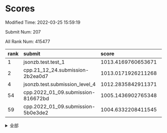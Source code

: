 # Scores

Modified Time: 2022-03-25 15:59:19

Submit Num: 207

All Rank Num: 415477

| rank |               submit               |       score        |       sigma        | pk_num |
| :--- | :--------------------------------- | :----------------- | :----------------- | :----- |
| 1    | jsonzb.test.test_1                 | 1013.4169760653671 | 0.8104638622054778 | 8029   |
| 2    | cpp.21_12_24.submission-2b2ea0d7   | 1013.0171926211268 | 0.8048326270810883 | 8031   |
| 4    | jsonzb.test.submission_level_4     | 1012.2835842911371 | 0.78642245074719   | 8024   |
| 54   | cpp.2022_01_09.submission-816672bd | 1005.1436902765348 | 0.7140604563554005 | 8024   |
| 59   | cpp.2022_01_09.submission-5b0e3de2 | 1004.6332208411545 | 0.7164259719256204 | 8033   |


<details>
<summary>全部</summary>

| rank |                 submit                 |       score        |       sigma        | pk_num |
| :--- | :------------------------------------- | :----------------- | :----------------- | :----- |
| 1    | jsonzb.test.test_1                     | 1013.4169760653671 | 0.8104638622054778 | 8029   |
| 2    | cpp.21_12_24.submission-2b2ea0d7       | 1013.0171926211268 | 0.8048326270810883 | 8031   |
| 3    | gobigger.level_3.submission_level_3_30 | 1012.6310992559988 | 0.7892799495043026 | 8025   |
| 4    | jsonzb.test.submission_level_4         | 1012.2835842911371 | 0.78642245074719   | 8024   |
| 5    | gobigger.level_3.submission_level_3_22 | 1012.0036778530738 | 0.7873620082159737 | 8026   |
| 6    | gobigger.level_3.submission_level_3_1  | 1011.4248007503899 | 0.7900298869891568 | 8030   |
| 7    | gobigger.level_3.submission_level_3_28 | 1010.8389010858951 | 0.7831876788031475 | 8035   |
| 8    | gobigger.level_3.submission_level_3_25 | 1010.8303866826345 | 0.7733778354169155 | 8024   |
| 9    | gobigger.level_3.submission_level_3_3  | 1010.8200962739453 | 0.7628908098321562 | 8021   |
| 10   | gobigger.level_3.submission_level_3_45 | 1010.6920842174571 | 0.7601536465174835 | 8028   |
| 11   | gobigger.level_3.submission_level_3_8  | 1010.5287405385743 | 0.748937038977623  | 8032   |
| 12   | gobigger.level_3.submission_level_3_2  | 1010.4328997212237 | 0.7663863119240127 | 8033   |
| 13   | gobigger.level_3.submission_level_3_47 | 1010.3978005895653 | 0.7756101332614249 | 8030   |
| 14   | gobigger.level_3.submission_level_3_18 | 1010.393421739991  | 0.80294189843474   | 8023   |
| 15   | gobigger.level_3.submission_level_3_11 | 1010.3490919767409 | 0.7555679136302478 | 8028   |
| 16   | gobigger.level_3.submission_level_3_32 | 1010.3362310726569 | 0.7967483806143496 | 8030   |
| 17   | gobigger.level_3.submission_level_3_40 | 1010.2988930326186 | 0.7645874862641537 | 8026   |
| 18   | gobigger.level_3.submission_level_3_43 | 1010.2918397815787 | 0.7883235370492129 | 8028   |
| 19   | gobigger.level_3.submission_level_3_26 | 1010.26857827476   | 0.7632904555256016 | 8027   |
| 20   | gobigger.level_3.submission_level_3_6  | 1010.2125067202118 | 0.7644854873706579 | 8026   |
| 21   | gobigger.level_3.submission_level_3_13 | 1010.2041602290867 | 0.7624065196134804 | 8031   |
| 22   | gobigger.level_3.submission_level_3_41 | 1010.1895814775493 | 0.7638853563419377 | 8033   |
| 23   | gobigger.level_3.submission_level_3_44 | 1010.1859250317609 | 0.7570562841906762 | 8034   |
| 24   | gobigger.level_3.submission_level_3_14 | 1010.1627420980983 | 0.7568569524761213 | 8028   |
| 25   | gobigger.level_3.submission_level_3_21 | 1010.1249864982551 | 0.7658504391627601 | 8023   |
| 26   | gobigger.level_3.submission_level_3_48 | 1010.1071571991773 | 0.7450468038836637 | 8031   |
| 27   | gobigger.level_3.submission_level_3_16 | 1010.0823374254753 | 0.7735440394195812 | 8026   |
| 28   | gobigger.level_3.submission_level_3_35 | 1009.9899835347206 | 0.7547808344226556 | 8031   |
| 29   | gobigger.level_3.submission_level_3_27 | 1009.957804514584  | 0.7717487619380252 | 8029   |
| 30   | gobigger.level_3.submission_level_3_42 | 1009.9154961901602 | 0.7627149709467091 | 8030   |
| 31   | gobigger.level_3.submission_level_3_49 | 1009.8914145875254 | 0.7503484565669426 | 8025   |
| 32   | gobigger.level_3.submission_level_3_34 | 1009.8774849175724 | 0.7607412019489953 | 8027   |
| 33   | gobigger.level_3.submission_level_3_23 | 1009.8258791886623 | 0.7721472542398039 | 8032   |
| 34   | gobigger.level_3.submission_level_3_39 | 1009.7876856460671 | 0.7558261389607837 | 8031   |
| 35   | gobigger.level_3.submission_level_3_5  | 1009.7206342444229 | 0.7433344298792873 | 8031   |
| 36   | gobigger.level_3.submission_level_3_19 | 1009.5627772149209 | 0.7583677905524872 | 8032   |
| 37   | gobigger.level_3.submission_level_3_10 | 1009.5509616032734 | 0.7518172339052187 | 8026   |
| 38   | gobigger.level_3.submission_level_3_24 | 1009.5312484955763 | 0.745570801062391  | 8030   |
| 39   | gobigger.level_3.submission_level_3_17 | 1009.498804791962  | 0.7373747409100959 | 8021   |
| 40   | gobigger.level_3.submission_level_3_33 | 1009.4290694943053 | 0.7688769197771755 | 8033   |
| 41   | gobigger.level_3.submission_level_3_7  | 1009.2931882923463 | 0.764491120687355  | 8028   |
| 42   | gobigger.level_3.submission_level_3_12 | 1009.2607422906932 | 0.7565068279405118 | 8025   |
| 43   | gobigger.level_3.submission_level_3_4  | 1009.2518435738143 | 0.7348347341968686 | 8033   |
| 44   | gobigger.level_3.submission_level_3_31 | 1009.2320408405939 | 0.7728937076685161 | 8027   |
| 45   | gobigger.level_3.submission_level_3_37 | 1009.055770353479  | 0.7710279130196833 | 8031   |
| 46   | gobigger.level_3.submission_level_3_38 | 1008.9466257388741 | 0.7520380514677453 | 8032   |
| 47   | gobigger.level_3.submission_level_3_36 | 1008.9154806182829 | 0.7383235932651271 | 8031   |
| 48   | gobigger.level_3.submission_level_3_29 | 1008.822118712403  | 0.7694624905114821 | 8027   |
| 49   | gobigger.level_3.submission_level_3_20 | 1008.7933962609502 | 0.7307598104658687 | 8029   |
| 50   | gobigger.level_3.submission_level_3_9  | 1008.7071841139918 | 0.7428616656306692 | 8025   |
| 51   | gobigger.level_3.submission_level_3_46 | 1008.617338071497  | 0.750372549422682  | 8030   |
| 52   | gobigger.level_3.submission_level_3_0  | 1008.2828071115882 | 0.750103549888633  | 8036   |
| 53   | gobigger.level_3.submission_level_3_15 | 1008.2358937115416 | 0.7499860697153876 | 8028   |
| 54   | cpp.2022_01_09.submission-816672bd     | 1005.1436902765348 | 0.7140604563554005 | 8024   |
| 55   | gobigger.level_1.submission_level_1_24 | 1005.020773400567  | 0.7265022770992245 | 8027   |
| 56   | gobigger.level_1.submission_level_1_13 | 1004.8653494040265 | 0.7061542007666525 | 8025   |
| 57   | gobigger.level_1.submission_level_1_15 | 1004.823056299177  | 0.7254757921162635 | 8033   |
| 58   | gobigger.level_1.submission_level_1_17 | 1004.7556371090565 | 0.7160432597881576 | 8029   |
| 59   | cpp.2022_01_09.submission-5b0e3de2     | 1004.6332208411545 | 0.7164259719256204 | 8033   |
| 60   | gobigger.level_1.submission_level_1_6  | 1004.3797007976112 | 0.7216107893293356 | 8026   |
| 61   | gobigger.level_1.submission_level_1_7  | 1004.2013781108884 | 0.720998839570901  | 8029   |
| 62   | gobigger.level_1.submission_level_1_12 | 1004.1568263305353 | 0.7211950598980047 | 8027   |
| 63   | gobigger.level_1.submission_level_1_14 | 1004.1443799610324 | 0.7160734037283388 | 8031   |
| 64   | gobigger.level_1.submission_level_1_0  | 1004.0300705861323 | 0.7177417076338414 | 8028   |
| 65   | gobigger.level_1.submission_level_1_5  | 1003.7357198106724 | 0.7076479813698567 | 8029   |
| 66   | gobigger.level_1.submission_level_1_2  | 1003.7079375518634 | 0.7153919798057322 | 8030   |
| 67   | gobigger.level_1.submission_level_1_11 | 1003.7032177574753 | 0.7277012773755194 | 8027   |
| 68   | gobigger.level_1.submission_level_1_36 | 1003.6521522879643 | 0.7245607489000261 | 8031   |
| 69   | gobigger.level_1.submission_level_1_34 | 1003.6366966531834 | 0.7164236915788857 | 8028   |
| 70   | gobigger.level_1.submission_level_1_38 | 1003.6003759576406 | 0.7191501998659142 | 8026   |
| 71   | gobigger.level_1.submission_level_1_3  | 1003.5901026829275 | 0.7163639446906583 | 8031   |
| 72   | gobigger.level_1.submission_level_1_31 | 1003.4766882930911 | 0.7147767908635211 | 8023   |
| 73   | gobigger.level_1.submission_level_1_16 | 1003.4557132929219 | 0.7166192914038706 | 8030   |
| 74   | gobigger.level_1.submission_level_1_47 | 1003.3739153339758 | 0.7191733662909724 | 8029   |
| 75   | gobigger.level_1.submission_level_1_4  | 1003.3664708654698 | 0.7225872875135403 | 8028   |
| 76   | gobigger.level_1.submission_level_1_45 | 1003.3419436376226 | 0.7043236150125062 | 8029   |
| 77   | gobigger.level_1.submission_level_1_19 | 1003.3245810360884 | 0.7166609725863702 | 8033   |
| 78   | gobigger.level_1.submission_level_1_21 | 1003.3113453017347 | 0.707365195697208  | 8024   |
| 79   | gobigger.level_1.submission_level_1_10 | 1003.2827262841864 | 0.7116181845127351 | 8024   |
| 80   | gobigger.level_1.submission_level_1_40 | 1003.2640959019964 | 0.7215767297671718 | 8029   |
| 81   | gobigger.level_1.submission_level_1_27 | 1003.2498210990786 | 0.7102201905549602 | 8028   |
| 82   | gobigger.level_1.submission_level_1_33 | 1003.212380649648  | 0.7229248025896455 | 8029   |
| 83   | gobigger.level_1.submission_level_1_1  | 1003.2105273352474 | 0.7196389314696291 | 8029   |
| 84   | gobigger.level_1.submission_level_1_48 | 1003.2020808439515 | 0.7113864181350619 | 8031   |
| 85   | gobigger.level_1.submission_level_1_9  | 1003.1336422219211 | 0.7142767614194644 | 8027   |
| 86   | gobigger.level_1.submission_level_1_18 | 1003.0909407385029 | 0.7237785058679196 | 8026   |
| 87   | gobigger.level_1.submission_level_1_49 | 1003.002652022816  | 0.7232263210093953 | 8029   |
| 88   | gobigger.level_1.submission_level_1_37 | 1003.0011585340405 | 0.7023107497761002 | 8021   |
| 89   | gobigger.level_1.submission_level_1_29 | 1002.9753015461322 | 0.7057175254277555 | 8031   |
| 90   | gobigger.level_1.submission_level_1_41 | 1002.9740604611353 | 0.7248882252734385 | 8020   |
| 91   | gobigger.level_1.submission_level_1_46 | 1002.9379190301541 | 0.716411166124652  | 8029   |
| 92   | gobigger.level_1.submission_level_1_20 | 1002.9198879285364 | 0.7212564779824322 | 8027   |
| 93   | gobigger.level_1.submission_level_1_42 | 1002.9120960147767 | 0.7209119864424025 | 8035   |
| 94   | gobigger.level_1.submission_level_1_28 | 1002.8687581659472 | 0.7206542958591783 | 8029   |
| 95   | gobigger.level_1.submission_level_1_43 | 1002.8228494120258 | 0.7258047062806897 | 8025   |
| 96   | gobigger.level_1.submission_level_1_30 | 1002.8192792857844 | 0.7294474306221103 | 8027   |
| 97   | gobigger.level_1.submission_level_1_26 | 1002.8159451401626 | 0.7177297807113905 | 8027   |
| 98   | gobigger.level_1.submission_level_1_23 | 1002.5453682394286 | 0.7200409683235862 | 8028   |
| 99   | gobigger.level_1.submission_level_1_8  | 1002.4341323302349 | 0.7092061390462158 | 8028   |
| 100  | gobigger.level_1.submission_level_1_35 | 1002.4130609901277 | 0.7132204184042005 | 8026   |
| 101  | gobigger.level_1.submission_level_1_44 | 1002.2621600057105 | 0.7133675742893779 | 8027   |
| 102  | gobigger.level_1.submission_level_1_39 | 1002.2253303620188 | 0.7126703749528989 | 8030   |
| 103  | gobigger.level_1.submission_level_1_22 | 1002.22365685596   | 0.7138205130407068 | 8027   |
| 104  | gobigger.level_1.submission_level_1_32 | 1002.190809164542  | 0.716379622499367  | 8029   |
| 105  | gobigger.level_1.submission_level_1_25 | 1002.1502263604813 | 0.7128240419283599 | 8027   |
| 106  | gobigger.random.submission_random_29   | 997.346387170941   | 0.7145331954490315 | 8029   |
| 107  | gobigger.random.submission_random_24   | 997.3127874672674  | 0.7038296927416755 | 8031   |
| 108  | gobigger.random.submission_random_47   | 997.1588628848808  | 0.7143409674754144 | 8023   |
| 109  | gobigger.random.submission_random_35   | 997.0650615869994  | 0.7001755465226528 | 8026   |
| 110  | gobigger.random.submission_random_14   | 997.0338652845022  | 0.7080959162668504 | 8027   |
| 111  | gobigger.random.submission_random_41   | 996.9685679250991  | 0.7074822289203064 | 8028   |
| 112  | gobigger.random.submission_random_25   | 996.7662472789027  | 0.7137890130954181 | 8027   |
| 113  | gobigger.random.submission_random_31   | 996.763639751474   | 0.7120494250524516 | 8029   |
| 114  | gobigger.random.submission_random_42   | 996.6103296213035  | 0.7082116012702455 | 8028   |
| 115  | gobigger.random.submission_random_5    | 996.5774281317161  | 0.7080524387950532 | 8029   |
| 116  | gobigger.random.submission_random_18   | 996.4903369202663  | 0.7006192071119921 | 8032   |
| 117  | gobigger.random.submission_random_43   | 996.4815941542162  | 0.7150423618218864 | 8029   |
| 118  | gobigger.random.submission_random_38   | 996.4604323022354  | 0.7061123771370296 | 8031   |
| 119  | gobigger.random.submission_random_26   | 996.3742240345221  | 0.7086671503497864 | 8029   |
| 120  | gobigger.random.submission_random_15   | 996.2518246284073  | 0.7092875285253234 | 8026   |
| 121  | gobigger.random.submission_random_45   | 996.2488532622148  | 0.6974509014095743 | 8026   |
| 122  | gobigger.random.submission_random_27   | 996.2107141298853  | 0.704780040697295  | 8029   |
| 123  | gobigger.random.submission_random_22   | 996.2033668989419  | 0.700694523010724  | 8029   |
| 124  | gobigger.random.submission_random_30   | 996.1882234093863  | 0.7167349362963448 | 8023   |
| 125  | gobigger.random.submission_random_12   | 996.1608078223921  | 0.7230867151972711 | 8026   |
| 126  | gobigger.random.submission_random_48   | 996.1457789084035  | 0.7041374478347648 | 8030   |
| 127  | gobigger.random.submission_random_8    | 996.1423840062713  | 0.7113181405917894 | 8029   |
| 128  | gobigger.random.submission_random_39   | 996.1415638796611  | 0.72018709075358   | 8026   |
| 129  | gobigger.random.submission_random_46   | 996.1208958859908  | 0.7124379799979442 | 8024   |
| 130  | gobigger.random.submission_random_2    | 996.0836683402114  | 0.7185327580488859 | 8031   |
| 131  | gobigger.random.submission_random_16   | 996.0632638433069  | 0.7126116530012276 | 8033   |
| 132  | gobigger.random.submission_random_11   | 995.8460955651051  | 0.7095119090601719 | 8032   |
| 133  | gobigger.random.submission_random_13   | 995.8092397531391  | 0.7138497054445953 | 8025   |
| 134  | gobigger.random.submission_random_28   | 995.7138206163293  | 0.7195748193995053 | 8028   |
| 135  | gobigger.random.submission_random_4    | 995.7107144688782  | 0.7024639912531544 | 8027   |
| 136  | gobigger.random.submission_random_20   | 995.7013106745143  | 0.7135331530259709 | 8032   |
| 137  | gobigger.random.submission_random_33   | 995.6670853734512  | 0.7157211952024262 | 8028   |
| 138  | gobigger.random.submission_random_3    | 995.6300011687794  | 0.705690350495036  | 8030   |
| 139  | gobigger.random.submission_random_49   | 995.5979765540272  | 0.7023165510867868 | 8025   |
| 140  | gobigger.random.submission_random_19   | 995.5644224791715  | 0.7077330447703262 | 8026   |
| 141  | gobigger.random.submission_random_40   | 995.5046751415489  | 0.7102480843798729 | 8034   |
| 142  | gobigger.random.submission_random_17   | 995.4937879393478  | 0.7017596148524515 | 8026   |
| 143  | gobigger.random.submission_random_44   | 995.4796757085506  | 0.7087576493882979 | 8030   |
| 144  | gobigger.random.submission_random_21   | 995.4753071023756  | 0.7050465020455063 | 8030   |
| 145  | gobigger.random.submission_random_37   | 995.4450544062652  | 0.6909808811292298 | 8025   |
| 146  | gobigger.random.submission_random_23   | 995.3655257296815  | 0.7274361791540166 | 8028   |
| 147  | gobigger.random.submission_random_7    | 995.2728688228814  | 0.7252881288609055 | 8031   |
| 148  | gobigger.level_2.submission_level_2_32 | 995.2020110708395  | 0.7211953022521662 | 8027   |
| 149  | gobigger.random.submission_random_1    | 995.1842010568081  | 0.7281067839447627 | 8025   |
| 150  | gobigger.random.submission_random_10   | 995.1591352547715  | 0.7122442960068477 | 8026   |
| 151  | gobigger.random.submission_random_9    | 995.031335135881   | 0.7100714606428801 | 8029   |
| 152  | gobigger.random.submission_random_32   | 994.8063447119996  | 0.7258740308024487 | 8028   |
| 153  | gobigger.random.submission_random_36   | 994.6873753818966  | 0.7252075203933747 | 8026   |
| 154  | gobigger.random.submission_random_0    | 994.6716577665647  | 0.7218295703778949 | 8026   |
| 155  | gobigger.random.submission_random_6    | 994.4960345046283  | 0.7166204306928766 | 8028   |
| 156  | gobigger.level_2.submission_level_2_21 | 994.3662443006681  | 0.7307677073216637 | 8034   |
| 157  | gobigger.level_2.submission_level_2_42 | 994.3185465047799  | 0.7358796223985481 | 8024   |
| 158  | gobigger.random.submission_random_34   | 993.8517810708847  | 0.7155003082619589 | 8031   |
| 159  | gobigger.level_2.submission_level_2_26 | 993.4832425168047  | 0.7283607936256971 | 8030   |
| 160  | gobigger.level_2.submission_level_2_48 | 993.4390120736227  | 0.7470972144340734 | 8031   |
| 161  | gobigger.level_2.submission_level_2_46 | 993.4194818922709  | 0.7346617839921615 | 8029   |
| 162  | gobigger.level_2.submission_level_2_4  | 993.3883124062361  | 0.7345821093811059 | 8035   |
| 163  | gobigger.level_2.submission_level_2_38 | 993.3583255045193  | 0.7469262538047713 | 8026   |
| 164  | gobigger.level_2.submission_level_2_6  | 993.2490951291344  | 0.7362596799122233 | 8027   |
| 165  | gobigger.level_2.submission_level_2_31 | 993.0756187285509  | 0.7464683832513326 | 8031   |
| 166  | gobigger.level_2.submission_level_2_45 | 992.9458968161656  | 0.7221678534338537 | 8028   |
| 167  | gobigger.level_2.submission_level_2_3  | 992.9152867341172  | 0.7307275078393191 | 8027   |
| 168  | gobigger.level_2.submission_level_2_39 | 992.9088594491425  | 0.732261479738565  | 8027   |
| 169  | gobigger.level_2.submission_level_2_20 | 992.8475642793207  | 0.7332493464445711 | 8031   |
| 170  | gobigger.level_2.submission_level_2_8  | 992.6260888459199  | 0.7382408810768336 | 8032   |
| 171  | gobigger.level_2.submission_level_2_11 | 992.6220618594322  | 0.740246116389346  | 8031   |
| 172  | gobigger.level_2.submission_level_2_0  | 992.5848788191045  | 0.745327181458006  | 8029   |
| 173  | gobigger.level_2.submission_level_2_19 | 992.5507376793439  | 0.7229449160966791 | 8028   |
| 174  | gobigger.level_2.submission_level_2_2  | 992.424115533763   | 0.7292007179985368 | 8024   |
| 175  | gobigger.level_2.submission_level_2_15 | 992.4072398640541  | 0.7446283115674365 | 8032   |
| 176  | gobigger.level_2.submission_level_2_16 | 992.3542882775789  | 0.7374775593906957 | 8029   |
| 177  | gobigger.level_2.submission_level_2_18 | 992.3310470137476  | 0.741632102566812  | 8025   |
| 178  | gobigger.level_2.submission_level_2_10 | 992.31564740055    | 0.7393258592556767 | 8030   |
| 179  | gobigger.level_2.submission_level_2_37 | 992.308686856586   | 0.7332175082721044 | 8031   |
| 180  | gobigger.level_2.submission_level_2_1  | 992.3012114701471  | 0.7473166042010337 | 8024   |
| 181  | gobigger.level_2.submission_level_2_40 | 992.151025138235   | 0.7551733552107037 | 8030   |
| 182  | gobigger.level_2.submission_level_2_29 | 992.0264249597936  | 0.7539574032639602 | 8028   |
| 183  | gobigger.level_2.submission_level_2_24 | 992.0072051839016  | 0.7467218087092307 | 8033   |
| 184  | gobigger.level_2.submission_level_2_23 | 991.9696319689363  | 0.7465610612807836 | 8031   |
| 185  | gobigger.level_2.submission_level_2_5  | 991.9387975686653  | 0.7361865914612551 | 8037   |
| 186  | gobigger.level_2.submission_level_2_36 | 991.9316577068694  | 0.7350836139314312 | 8025   |
| 187  | gobigger.level_2.submission_level_2_27 | 991.8707775437817  | 0.7405023617354436 | 8030   |
| 188  | gobigger.level_2.submission_level_2_22 | 991.7114140273933  | 0.747056293318615  | 8034   |
| 189  | gobigger.level_2.submission_level_2_47 | 991.6877701621129  | 0.7417468483474815 | 8027   |
| 190  | gobigger.level_2.submission_level_2_44 | 991.6631614754431  | 0.761299302900609  | 8031   |
| 191  | gobigger.level_2.submission_level_2_13 | 991.6437496341938  | 0.7583420780023138 | 8026   |
| 192  | gobigger.level_2.submission_level_2_7  | 991.6314810602303  | 0.7533345473799753 | 8030   |
| 193  | gobigger.level_2.submission_level_2_34 | 991.6015518807212  | 0.7395908877396004 | 8031   |
| 194  | gobigger.level_2.submission_level_2_41 | 991.5630972722104  | 0.7423657297800712 | 8026   |
| 195  | gobigger.level_2.submission_level_2_12 | 991.5360650839763  | 0.7486693098368485 | 8033   |
| 196  | gobigger.level_2.submission_level_2_28 | 991.5229657472865  | 0.7420110287535099 | 8024   |
| 197  | gobigger.level_2.submission_level_2_49 | 991.4740258051894  | 0.7579736952822539 | 8030   |
| 198  | gobigger.level_2.submission_level_2_33 | 991.3761761731138  | 0.7622611871485226 | 8031   |
| 199  | gobigger.level_2.submission_level_2_43 | 991.1559671816703  | 0.7673544522754165 | 8026   |
| 200  | gobigger.level_2.submission_level_2_30 | 990.9560354861251  | 0.7547167532396685 | 8032   |
| 201  | gobigger.level_2.submission_level_2_35 | 990.9294744064263  | 0.7623232685592993 | 8032   |
| 202  | gobigger.level_2.submission_level_2_14 | 990.925138403681   | 0.7665476384287939 | 8031   |
| 203  | gobigger.level_2.submission_level_2_9  | 990.8180831940971  | 0.7469131117020186 | 8035   |
| 204  | gobigger.level_2.submission_level_2_17 | 990.5140937730936  | 0.767476614496231  | 8031   |
| 205  | gobigger.level_2.submission_level_2_25 | 989.7253679173236  | 0.7619997318349134 | 8028   |
| 206  | gobigger.none.submission_none_0        | 978.4259128177752  | 1.2264650498097784 | 8029   |
| 207  | gobigger.none.submission_none_1        | 976.2251372798906  | 1.4672478266578923 | 8025   |

</details>